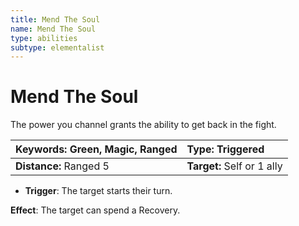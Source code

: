 ```yaml
---
title: Mend The Soul
name: Mend The Soul
type: abilities
subtype: elementalist
---
```


# Mend The Soul

The power you channel grants the ability to get back in the fight.

| **Keywords:** Green, Magic, Ranged | **Type:** Triggered        |
| :--------------------------------- | :------------------------- |
| **Distance:** Ranged 5             | **Target:** Self or 1 ally |

- **Trigger**: The target starts their turn.

**Effect**: The target can spend a Recovery.
